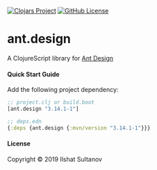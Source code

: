 [![Clojars Project](https://img.shields.io/clojars/v/ant.design.svg)](https://clojars.org/ant.design)
[![GitHub License](https://img.shields.io/github/license/mashape/apistatus.svg)](https://github.com/just-sultanov/ant-design/blob/master/LICENSE)

# ant.design

A ClojureScript library for [Ant Design](https://ant.design)


#### Quick Start Guide

Add the following project dependency:

```clojure
;; project.clj or build.boot
[ant.design "3.14.1-1"]

;; deps.edn
{:deps {ant.design {:mvn/version "3.14.1-1"}}}
```


#### License

Copyright © 2019 Ilshat Sultanov
